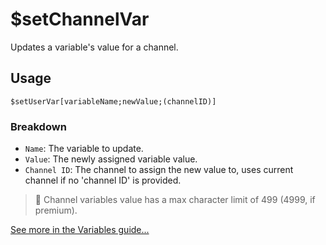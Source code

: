# $setChannelVar
Updates a variable's value for a channel.

## Usage
```
$setUserVar[variableName;newValue;(channelID)]
```

### Breakdown
- `Name`: The variable to update.
- `Value`: The newly assigned variable value.
- `Channel ID`: The channel to assign the new value to, uses current channel if no 'channel ID' is provided.

> 📌 Channel variables value has a max character limit of 499 (4999, if premium).

[See more in the Variables guide...](../guides/variables.md)
